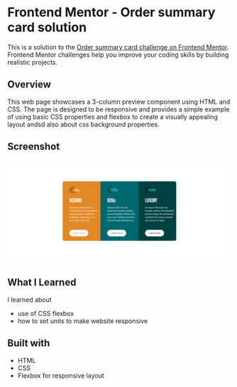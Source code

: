 # Frontend Mentor - Order summary card solution

This is a solution to the [Order summary card challenge on Frontend Mentor](https://www.frontendmentor.io/challenges/order-summary-component-QlPmajDUj). Frontend Mentor challenges help you improve your coding skills by building realistic projects. 

## Overview

This web page showcases a 3-column preview component using HTML and CSS. The page is designed to be responsive and provides 
a simple example of using basic CSS properties and flexbox to create a visually appealing layout andsd also about css background properties.

## Screenshot
![Screenshot](https://github.com/amrita150/100-Projects-In-100-Days/blob/main/Day%203/Screenshots/Screenshot%20desktop.png)

## What I Learned
I learned about 
- use of CSS flexbox 
- how to set units to make website responsive

## Built with
- HTML
- CSS
- Flexbox for responsive layout



